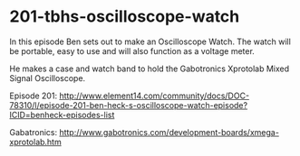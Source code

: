 # 201-tbhs-oscilloscope-watch

In this episode Ben sets out to make an Oscilloscope Watch. The watch will be portable, easy to use and will also function as a voltage meter.

He makes a case and watch band to hold the Gabotronics Xprotolab Mixed Signal Oscilloscope.

Episode 201: http://www.element14.com/community/docs/DOC-78310/l/episode-201-ben-heck-s-oscilloscope-watch-episode?ICID=benheck-episodes-list

Gabatronics: http://www.gabotronics.com/development-boards/xmega-xprotolab.htm